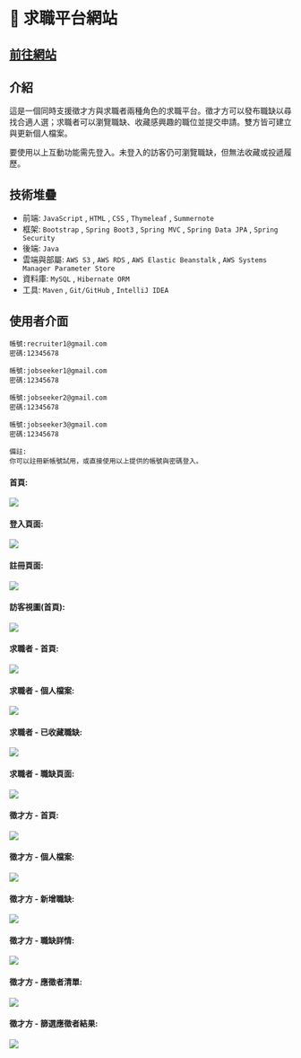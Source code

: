 👔 求職平台網站
===

[前往網站](http://jackycoder.us-east-2.elasticbeanstalk.com/)
--

介紹
---
這是一個同時支援徵才方與求職者兩種角色的求職平台。徵才方可以發布職缺以尋找合適人選；求職者可以瀏覽職缺、收藏感興趣的職位並提交申請。雙方皆可建立與更新個人檔案。

要使用以上互動功能需先登入。未登入的訪客仍可瀏覽職缺，但無法收藏或投遞履歷。


技術堆疊
---
* 前端: `JavaScript` , `HTML` , `CSS` , `Thymeleaf` , `Summernote`
* 框架: `Bootstrap` , `Spring Boot3` , `Spring MVC` , `Spring Data JPA` , `Spring Security`
* 後端: `Java`
* 雲端與部屬: `AWS S3` , `AWS RDS` , `AWS Elastic Beanstalk` , `AWS Systems Manager Parameter Store`
* 資料庫: `MySQL` , `Hibernate ORM`
* 工具: `Maven` , `Git/GitHub` , `IntelliJ IDEA`


使用者介面
---
    帳號:recruiter1@gmail.com
    密碼:12345678 

    帳號:jobseeker1@gmail.com
    密碼:12345678

    帳號:jobseeker2@gmail.com
    密碼:12345678

    帳號:jobseeker3@gmail.com
    密碼:12345678
    
    備註:
    你可以註冊新帳號試用，或直接使用以上提供的帳號與密碼登入。
    
#### 首頁:
![](photos/homepage.png)

#### 登入頁面:
![](photos/login.png)

#### 註冊頁面:
![](photos/register.png)

#### 訪客視圖(首頁):
![](photos/guest.png)

#### 求職者 - 首頁:
![](photos/jobseeker-homepage.png)

#### 求職者 - 個人檔案:
![](photos/jobseeker-profile.png)

#### 求職者 - 已收藏職缺:
![](photos/jobseeker-save-jobs.png)

#### 求職者 - 職缺頁面:
![](photos/jobseeker-apply.png)

#### 徵才方 - 首頁:
![](photos/recruiter-homepage.png)

#### 徵才方 - 個人檔案:
![](photos/recruiter-profile.png)

#### 徵才方 - 新增職缺:
![](photos/recruiter-post-new-job.png)

#### 徵才方 - 職缺詳情:
![](photos/recruiter-job-details.png)

#### 徵才方 - 應徵者清單:
![](photos/recruiter-job-applicant-list.png)

#### 徵才方 - 篩選應徵者結果:
![](photos/recruiter-filter-results.png)
